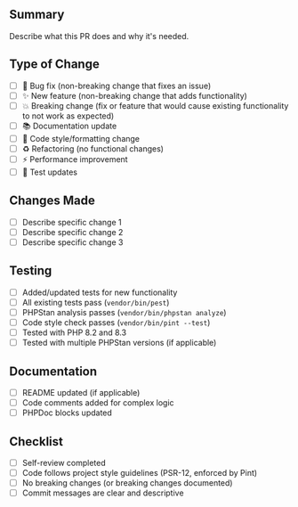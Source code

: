 ## Summary

Describe what this PR does and why it's needed.

## Type of Change

- [ ] 🐛 Bug fix (non-breaking change that fixes an issue)
- [ ] ✨ New feature (non-breaking change that adds functionality)
- [ ] 💥 Breaking change (fix or feature that would cause existing functionality to not work as expected)
- [ ] 📚 Documentation update
- [ ] 🎨 Code style/formatting change
- [ ] ♻️ Refactoring (no functional changes)
- [ ] ⚡ Performance improvement
- [ ] 🧪 Test updates

## Changes Made

- [ ] Describe specific change 1
- [ ] Describe specific change 2
- [ ] Describe specific change 3

## Testing

- [ ] Added/updated tests for new functionality
- [ ] All existing tests pass (`vendor/bin/pest`)
- [ ] PHPStan analysis passes (`vendor/bin/phpstan analyze`)
- [ ] Code style check passes (`vendor/bin/pint --test`)
- [ ] Tested with PHP 8.2 and 8.3
- [ ] Tested with multiple PHPStan versions (if applicable)

## Documentation

- [ ] README updated (if applicable)
- [ ] Code comments added for complex logic
- [ ] PHPDoc blocks updated

## Checklist

- [ ] Self-review completed
- [ ] Code follows project style guidelines (PSR-12, enforced by Pint)
- [ ] No breaking changes (or breaking changes documented)
- [ ] Commit messages are clear and descriptive
